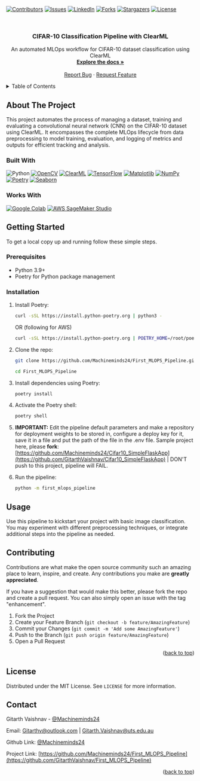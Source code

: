 <a name="readme-top"></a>

[![Contributors][contributors-shield]][contributors-url]
[![Issues][issues-shield]][issues-url]
[![LinkedIn][linkedin-shield]][linkedin-url]
[![Forks][forks-shield]][forks-url]
[![Stargazers][stars-shield]][stars-url]
[![License][license-shield]][license-url]

<!-- PROJECT LOGO -->
<br />
<div align="center">
  <h3 align="center">CIFAR-10 Classification Pipeline with ClearML</h3>
  <p align="center">
    An automated MLOps workflow for CIFAR-10 dataset classification using ClearML
    <br />
    <a href="https://github.com/Machineminds24/First_MLOPS_Pipeline"><strong>Explore the docs »</strong></a>
    <br />
    <br />
    <a href="https://github.com/Machineminds24/First_MLOPS_Pipeline/issues">Report Bug</a>
    ·
    <a href="https://github.com/Machineminds24/First_MLOPS_Pipeline/issues">Request Feature</a>
  </p>
</div>

<!-- TABLE OF CONTENTS -->
<details>
  <summary>Table of Contents</summary>
  <ol>
    <li>
      <a href="#about-the-project">About The Project</a>
      <ul>
        <li><a href="#built-with">Built With</a></li>
      </ul>
    </li>
    <li>
      <a href="#getting-started">Getting Started</a>
      <ul>
        <li><a href="#prerequisites">Prerequisites</a></li>
        <li><a href="#installation">Installation</a></li>
      </ul>
    </li>
  </ol>
</details>

<!-- ABOUT THE PROJECT -->
## About The Project

This project automates the process of managing a dataset, training and evaluating a convolutional neural network (CNN) on the CIFAR-10 dataset using ClearML. It encompasses the complete MLOps lifecycle from data preprocessing to model training, evaluation, and logging of metrics and outputs for efficient tracking and analysis.

### Built With

![Python][Python.org]
[![OpenCV][OpenCV.org]][OpenCV-url]
[![ClearML][ClearML-badge]][ClearML-url]
[![TensorFlow][TensorFlow-badge]][TensorFlow-url]
[![Matplotlib][Matplotlib-badge]][Matplotlib-url]
[![NumPy][NumPy-badge]][NumPy-url]
[![Poetry][Poetry-badge]][Poetry-url]
[![Seaborn][Seaborn-badge]][Seaborn-url]

### Works With
<!-- BADGES -->

[![Google Colab][GoogleColab-badge]][GoogleColab-url]
[![AWS SageMaker Studio][AWSSageMaker-badge]][AWSSageMaker-url]


<!-- GETTING STARTED -->
## Getting Started

To get a local copy up and running follow these simple steps.

### Prerequisites

- Python 3.9+
- Poetry for Python package management

### Installation

1. Install Poetry:
   ```sh
   curl -sSL https://install.python-poetry.org | python3 -
   ```
   OR (following for AWS)
   ```sh
   curl -sSL https://install.python-poetry.org | POETRY_HOME=/root/poetry python3 -
   ```
3. Clone the repo:
    ```sh
   git clone https://github.com/Machineminds24/First_MLOPS_Pipeline.git

   cd First_MLOPS_Pipeline
   ```

4. Install dependencies using Poetry:
    ```sh 
   poetry install
   ```

5. Activate the Poetry shell:
    ```sh
   poetry shell
   ```

6. **IMPORTANT:** Edit the pipeline default parameters and make a repository for deployment weights to be stored in, configure a deploy key for it, save it in a file and put the path of the file in the .env file. Sample project here, please **fork**: [https://github.com/Machineminds24/Cifar10_SimpleFlaskApp](https://github.com/GitarthVaishnav/Cifar10_SimpleFlaskApp) | DON'T push to this project, pipeline will FAIL.

7. Run the pipeline:
    ```sh
   python -m first_mlops_pipeline
   ```

<!-- USAGE -->
## Usage

Use this pipeline to kickstart your project with basic image classification. You may experiment with different preprocessing techniques, or integrate additional steps into the pipeline as needed.


<!-- CONTRIBUTING -->
## Contributing

Contributions are what make the open source community such an amazing place to learn, inspire, and create. Any contributions you make are **greatly appreciated**.

If you have a suggestion that would make this better, please fork the repo and create a pull request. You can also simply open an issue with the tag "enhancement".

1. Fork the Project
2. Create your Feature Branch (`git checkout -b feature/AmazingFeature`)
3. Commit your Changes (`git commit -m 'Add some AmazingFeature'`)
4. Push to the Branch (`git push origin feature/AmazingFeature`)
5. Open a Pull Request

<p align="right">(<a href="#readme-top">back to top</a>)</p>

<!-- LICENSE -->
## License

Distributed under the MIT License. See `LICENSE` for more information.

<!-- CONTACT -->
## Contact

Gitarth Vaishnav - [@Machineminds24](https://linkedin.com/in/gitarthvaishnav)

Email: Gitarthv@outlook.com | Gitarth.Vaishnav@uts.edu.au


Github Link: [@Machineminds24](https://github.com/Machineminds24/)

Project Link: [https://github.com/Machineminds24/First_MLOPS_Pipeline](https://github.com/GitarthVaishnav/First_MLOPS_Pipeline)

<p align="right">(<a href="#readme-top">back to top</a>)</p>


<!-- MARKDOWN LINKS & IMAGES -->
<!-- https://www.markdownguide.org/basic-syntax/#reference-style-links -->
[contributors-shield]: https://img.shields.io/github/contributors/Machineminds24/First_MLOPS_Pipeline.svg?style=for-the-badge
[contributors-url]: https://github.com/Machineminds24/First_MLOPS_Pipeline/graphs/contributors
[forks-shield]: https://img.shields.io/github/forks/Machineminds24/First_MLOPS_Pipeline.svg?style=for-the-badge
[forks-url]: https://github.com/Machineminds24/First_MLOPS_Pipeline/network/members
[stars-shield]: https://img.shields.io/github/stars/Machineminds24/First_MLOPS_Pipeline.svg?style=for-the-badge
[stars-url]: https://github.com/Machineminds24/First_MLOPS_Pipeline/stargazers
[issues-shield]: https://img.shields.io/github/issues/Machineminds24/First_MLOPS_Pipeline.svg?style=for-the-badge
[issues-url]: https://github.com/Machineminds24/First_MLOPS_Pipeline/issues
[license-shield]: https://img.shields.io/github/license/Machineminds24/First_MLOPS_Pipeline.svg?style=for-the-badge
[license-url]: https://github.com/Machineminds24/First_MLOPS_Pipeline/blob/master/LICENCE
[linkedin-shield]: https://img.shields.io/badge/-LinkedIn-black.svg?style=for-the-badge&logo=linkedin&colorB=555
[linkedin-url]: https://linkedin.com/in/gitarthvaishnav
[Python.org]:https://img.shields.io/badge/python-3670A0?style=for-the-badge&logo=python&logoColor=ffdd54
[Python-url]: https://python.org
[OpenCV.org]:https://img.shields.io/badge/opencv-%23white.svg?style=for-the-badge&logo=opencv&logoColor=white
[OpenCV-url]: https://opencv.org/
[Python.org]:https://img.shields.io/badge/python-3670A0?style=for-the-badge&logo=python&logoColor=ffdd54
[Python-url]: https://python.org
[OpenCV.org]:https://img.shields.io/badge/opencv-%23white.svg?style=for-the-badge&logo=opencv&logoColor=white
[OpenCV-url]: https://opencv.org/
[GoogleColab-badge]: https://img.shields.io/badge/Google%20Colab-F9AB00?style=for-the-badge&logo=googlecolab&color=525252
[GoogleColab-url]: https://colab.research.google.com/
[AWSSageMaker-badge]: https://img.shields.io/badge/AWS%20SageMaker-FF9900?style=for-the-badge&logo=amazonaws&logoColor=white
[AWSSageMaker-url]: https://aws.amazon.com/sagemaker/
[ClearML-badge]: https://img.shields.io/badge/ClearML-%23FF6F00.svg?style=for-the-badge&logo=clearml&logoColor=white
[ClearML-url]: https://clear.ml/
[TensorFlow-badge]: https://img.shields.io/badge/TensorFlow-%23FF6F00?style=for-the-badge&logo=TensorFlow&logoColor=white
[TensorFlow-url]: https://tensorflow.org/
[Matplotlib-badge]: https://img.shields.io/badge/Matplotlib-%23ffffff.svg?style=for-the-badge&logo=matplotlib&logoColor=black
[Matplotlib-url]: https://matplotlib.org/
[NumPy-badge]: https://img.shields.io/badge/NumPy-%23013243.svg?style=for-the-badge&logo=numpy&logoColor=white
[NumPy-url]: https://numpy.org/
[Poetry-badge]: https://img.shields.io/badge/Poetry-%235A2A82.svg?style=for-the-badge&logo=poetry&logoColor=white
[Poetry-url]: https://python-poetry.org/
[Seaborn-badge]: https://img.shields.io/badge/Seaborn-%23150458.svg?style=for-the-badge&logo=seaborn&logoColor=white
[Seaborn-url]: https://seaborn.pydata.org/
